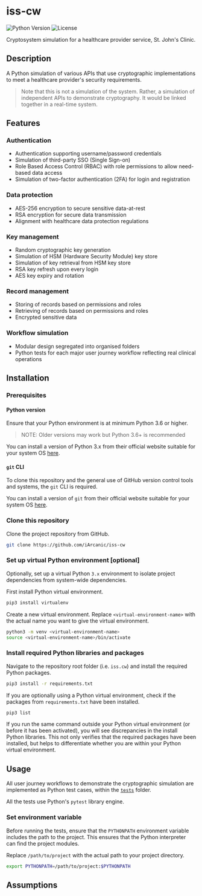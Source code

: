 # iss-cw

![Python Version](https://img.shields.io/badge/Python-3.x-blue.svg)
![License](https://img.shields.io/badge/License-MIT-green.svg)

Cryptosystem simulation for a healthcare provider service, St. John's Clinic.

## Description

A Python simulation of various APIs that use cryptographic implementations to meet a healthcare provider's security requirements.

> Note that this is not a simulation of the system. Rather, a simulation of independent APIs to demonstrate cryptography. It would be linked together in a real-time system.

## Features

### Authentication

- Authentication supporting username/password credentials
- Simulation of third-party SSO (Single Sign-on)
- Role Based Access Control (RBAC) with role permissions to allow need-based data access
- Simulation of two-factor authentication (2FA) for login and registration

### Data protection

- AES-256 encryption to secure sensitive data-at-rest
- RSA encryption for secure data transmission
- Alignment with healthcare data protection regulations

### Key management

- Random cryptographic key generation 
- Simulation of HSM (Hardware Security Module) key store
- Simulation of key retrieval from HSM key store
- RSA key refresh upon every login
- AES key expiry and rotation

### Record management

- Storing of records based on permissions and roles
- Retrieving of records based on permissions and roles
- Encrypted sensitive data

### Workflow simulation

- Modular design segregated into organised folders
- Python tests for each major user journey workflow reflecting real clinical operations

## Installation

### Prerequisites

#### Python version

Ensure that your Python environment is at minimum Python 3.6 or higher.

> NOTE: Older versions may work but Python 3.6+ is recommended

You can install a version of Python 3.x from their official website suitable for your system OS [here](https://www.python.org/downloads/).

#### `git` CLI

To clone this repository and the general use of GitHub version control tools and systems, the `git` CLI is required.

You can install a version of `git` from their official website suitable for your system OS [here](https://git-scm.com/downloads).

### Clone this repository

Clone the project repository from GitHub.

```bash
git clone https://github.com/iArcanic/iss-cw
```

### Set up virtual Python environment [optional]

Optionally, set up a virtual Python `3.x` environment to isolate project dependencies from system-wide dependencies.

First install Python virtual environment.

```bash
pip3 install virtualenv
```

Create a new virtual environment. Replace `<virtual-environment-name>` with the actual name you want to give the virtual environment.

```bash
python3 -m venv <virtual-environment-name>
source <virtual-environment-name>/bin/activate
```

### Install required Python libraries and packages

Navigate to the repository root folder (i.e. `iss.cw`) and install the required Python packages.

```bash
pip3 install -r requirements.txt
```

If you are optionally using a Python virtual environment, check if the packages from `requirements.txt` have been installed.

```bash
pip3 list
```

If you run the same command outside your Python virtual environment (or before it has been activated), you will see discrepancies in the install Python libraries. This not only verifies that the required packages have been installed, but helps to differentiate whether you are within your Python virtual environment.  

## Usage

All user journey workflows to demonstrate the cryptographic simulation are implemented as Python test cases, within the [`tests`](https://github.com/iArcanic/iss-cw/tree/main/tests) folder.

All the tests use Python's `pytest` library engine.

### Set environment variable

Before running the tests, ensure that the `PYTHONPATH` environment variable includes the path to the project. This ensures that the Python interpreter can find the project modules.

Replace `/path/to/project` with the actual path to your project directory.

```bash
export PYTHONPATH=/path/to/project:$PYTHONPATH
```

## Assumptions